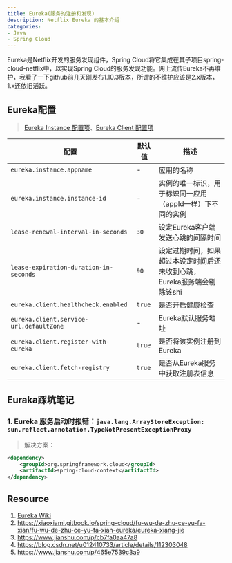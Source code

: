 ```yaml
---
title: Eureka(服务的注册和发现)
description: Netflix Eureka 的基本介绍
categories: 
- Java
- Spring Cloud
---
```


Eureka是Netflix开发的服务发现组件，Spring Cloud将它集成在其子项目spring-cloud-netflix中，以实现Spring Cloud的服务发现功能。网上流传Eureka不再维护，我看了一下github前几天刚发布1.10.3版本，所谓的不维护应该是2.x版本，1.x还依旧活跃。

## Eureka配置

> [Eureka Instance 配置项](https://github.com/spring-cloud/spring-cloud-netflix/blob/master/spring-cloud-netflix-eureka-client/src/main/java/org/springframework/cloud/netflix/eureka/EurekaInstanceConfigBean.java)、[Eureka Client 配置项](https://github.com/spring-cloud/spring-cloud-netflix/blob/master/spring-cloud-netflix-eureka-client/src/main/java/org/springframework/cloud/netflix/eureka/EurekaClientConfigBean.java)

| 配置                                    | 默认值 | 描述                                                         |
| --------------------------------------- | ------ | ------------------------------------------------------------ |
| `eureka.instance.appname`               | -      | 应用的名称                                                   |
| `eureka.instance.instance-id`           | -      | 实例的唯一标识，用于标识同一应用（appId一样）下不同的实例    |
| `lease-renewal-interval-in-seconds`     | `30`   | 设定Eureka客户端发送心跳的间隔时间                           |
| `lease-expiration-duration-in-seconds`  | `90`   | 设定过期时间，如果超过本设定时间后还未收到心跳，Eureka服务端会剔除该shi |
| `eureka.client.healthcheck.enabled`     | `true` | 是否开启健康检查                                             |
| `eureka.client.service-url.defaultZone` | -      | Eureka默认服务地址                                           |
| `eureka.client.register-with-eureka`    | `true` | 是否将该实例注册到Eureka                                     |
| `eureka.client.fetch-registry`          | `true` | 是否从Eureka服务中获取注册表信息                             |

## Euraka踩坑笔记

### 1. Eureka 服务启动时报错：`java.lang.ArrayStoreException: sun.reflect.annotation.TypeNotPresentExceptionProxy`

> 解决方案：

```xml
<dependency>
    <groupId>org.springframework.cloud</groupId>
    <artifactId>spring-cloud-context</artifactId>
</dependency>
```

## Resource

1. [Eureka Wiki](https://github.com/Netflix/eureka/wiki)
2. https://xiaoxiami.gitbook.io/spring-cloud/fu-wu-de-zhu-ce-yu-fa-xian/fu-wu-de-zhu-ce-yu-fa-xian-eureka/eureka-xiang-jie
3. https://www.jianshu.com/p/cb7fa0aa47a8
4. https://blog.csdn.net/u012410733/article/details/112303048
5. https://www.jianshu.com/p/465e7539c3a9